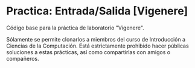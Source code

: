 # Practica: Entrada/Salida [Vigenere]
Código base para la práctica de laboratorio "Vigenere".

Sólamente se permite clonarlos a miembros del curso de Introducción a Ciencias de la Computación.
Está estrictamente prohibido hacer públicas soluciones a estas prácticas, así como compartirlas con amigos o compañeros.
